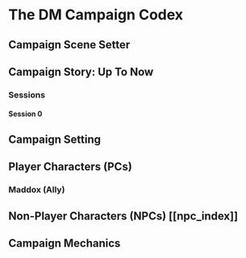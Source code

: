 # The DM Campaign Codex
## Campaign Scene Setter
## Campaign Story: Up To Now
### Sessions
#### Session 0
## Campaign Setting
## Player Characters (PCs)
### Maddox (Ally)
## Non-Player Characters (NPCs) [[npc_index]]
## Campaign Mechanics
